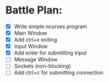 # Battle Plan:

- [x] Write simple ncurses program
- [x] Main Window
- [x] Add ctrl+x exiting
- [x] Input Window
- [x] Add enter for submitting input
- [ ] Message Window
- [ ] Sockets (non-blocking)
- [ ] Add ctrl+c for submitting connection
